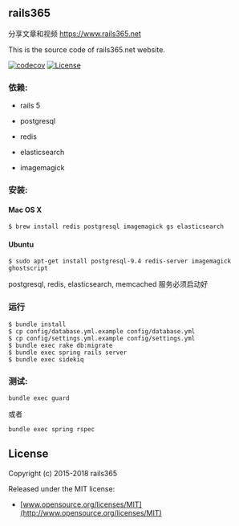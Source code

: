 ## rails365

分享文章和视频 https://www.rails365.net

This is the source code of rails365.net website.

[![codecov](https://codecov.io/gh/yinsigan/rails365/branch/master/graph/badge.svg)](https://codecov.io/gh/yinsigan/rails365) [![License](http://img.shields.io/badge/license-MIT-green.svg?style=flat)](https://github.com/yinsigan/rails365/blob/master/LICENSE)

### 依赖:

* rails 5

* postgresql

* redis

* elasticsearch

* imagemagick

### 安装:

#### Mac OS X

```
$ brew install redis postgresql imagemagick gs elasticsearch
```

#### Ubuntu

```
$ sudo apt-get install postgresql-9.4 redis-server imagemagick ghostscript
```

postgresql, redis, elasticsearch, memcached 服务必须启动好

### 运行

```
$ bundle install
$ cp config/database.yml.example config/database.yml
$ cp config/settings.yml.example config/settings.yml
$ bundle exec rake db:migrate
$ bundle exec spring rails server
$ bundle exec sidekiq
```

### 测试:

```
bundle exec guard
```

或者

```
bundle exec spring rspec
```

## License

Copyright (c) 2015-2018 rails365

Released under the MIT license:

* [www.opensource.org/licenses/MIT](http://www.opensource.org/licenses/MIT)
